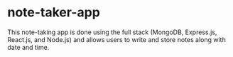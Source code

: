 # note-taker-app
This note-taking app is done using the full stack (MongoDB, Express.js, React.js, and Node.js) and allows users to write and store notes along with date and time. 
